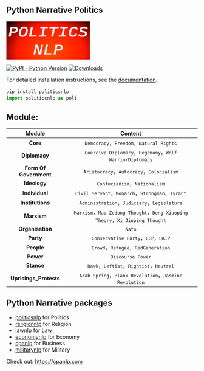 

## Python Narrative Politics
 <img src="https://raw.githubusercontent.com/python-narrative/politicsnlp/main/politics.jpg" width = "220" height = "100" alt="logo" align=center />

<br/>

[![PyPI - Python Version](https://img.shields.io/static/v1?label=pypi&message=v0.0.16&color=blue)](https://pypi.org/project/politicsnlp/)
[![Downloads](https://static.pepy.tech/badge/politicsnlp/week)](https://pepy.tech/project/politicsnlp)

For detailed installation instructions, see the
[documentation](https://cpanlp.com/documentation).

```python
pip install politicsnlp
import politicsnlp as poli
```


## Module:
|  Module   | Content  |
|  :----:  | :----:  |
| **Core**  | `Democracy`，`Freedom`，`Natural Rights`|
| **Diplomacy**  | `Coercive Diplomacy`，`Hegemony`，`Wolf WarriorDiplomacy`|
| **Form Of Government**  | `Aristocracy`，`Autocracy`，`Colonialism`|
| **Ideology**  | `Confucianism`，`Nationalism`|
| **Individual**  | `Civil Servant`，`Monarch`，`Strongman`，`Tyrant`|
| **Institutions**  | `Administration`，`Judiciary`，`Legislature`|
| **Marxism**  | `Marxism`，`Mao Zedong Thought`，`Deng Xiaoping Theory`，`Xi Jinping Thought`|
| **Organisation**  | `Nato`|
| **Party**  | `Conservative Party`，`CCP`，`UKIP`|
| **People**  | `Crowd`，`Refugee`，`RedGeneration`|
| **Power**  | `Discourse Power`|
| **Stance**  | `Hawk`，`Leftist`，`Rightist`，`Neutral`|
| **Uprisings_Protests**  | `Arab Spring`，`Blank Revolution`，`Jasmine Revolution`|


## Python Narrative packages
- [politicsnlp](https://pypi.org/project/politicsnlp/) for Politics
- [religionnlp](https://pypi.org/project/religionnlp/) for Religion
- [lawnlp](https://pypi.org/project/lawnlp/) for Law
- [economynlp](https://pypi.org/project/economynlp/) 
for Economy
- [cpanlp](https://pypi.org/project/cpanlp/) for 
Business
- [militarynlp](https://pypi.org/project/militarynlp/) for Military

Check out: https://cpanlp.com
